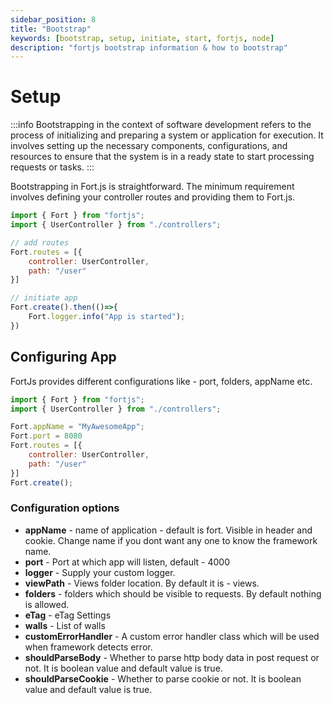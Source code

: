 ```yaml
---
sidebar_position: 8
title: "Bootstrap"
keywords: [bootstrap, setup, initiate, start, fortjs, node]
description: "fortjs bootstrap information & how to bootstrap"
---
```


# Setup

:::info
Bootstrapping in the context of software development refers to the process of initializing and preparing a system or application for execution. It involves setting up the necessary components, configurations, and resources to ensure that the system is in a ready state to start processing requests or tasks.
:::

Bootstrapping in Fort.js is straightforward. The minimum requirement involves defining your controller routes and providing them to Fort.js.

```js
import { Fort } from "fortjs";
import { UserController } from "./controllers";

// add routes
Fort.routes = [{
    controller: UserController,
    path: "/user"
}]

// initiate app
Fort.create().then(()=>{
    Fort.logger.info("App is started");
})
```

## Configuring App

FortJs provides different configurations like - port, folders, appName etc.

```js
import { Fort } from "fortjs";
import { UserController } from "./controllers";

Fort.appName = "MyAwesomeApp";
Fort.port = 8080
Fort.routes = [{
    controller: UserController,
    path: "/user"
}]
Fort.create();
```

### Configuration options

* **appName** - name of application - default is fort. Visible in header and cookie. Change name if you dont want any one to know the framework name.
* **port** - Port at which app will listen, default - 4000
* **logger** - Supply your custom logger.
* **viewPath** - Views folder location. By default it is - views.
* **folders** - folders which should be visible to requests. By default nothing is allowed.
* **eTag** - eTag Settings
* **walls** - List of walls
* **customErrorHandler** - A custom error handler class which will be used when framework detects error.
* **shouldParseBody** - Whether to parse http body data in post request or not. It is boolean value and default value is true.
* **shouldParseCookie** - Whether to parse cookie or not. It is boolean value and default value is true.
